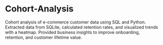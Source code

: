 # Cohort-Analysis
Cohort analysis of e-commerce customer data using SQL and Python. Extracted data from SQLite, calculated retention rates, and visualized trends with a heatmap. Provided business insights to improve onboarding, retention, and customer lifetime value.
